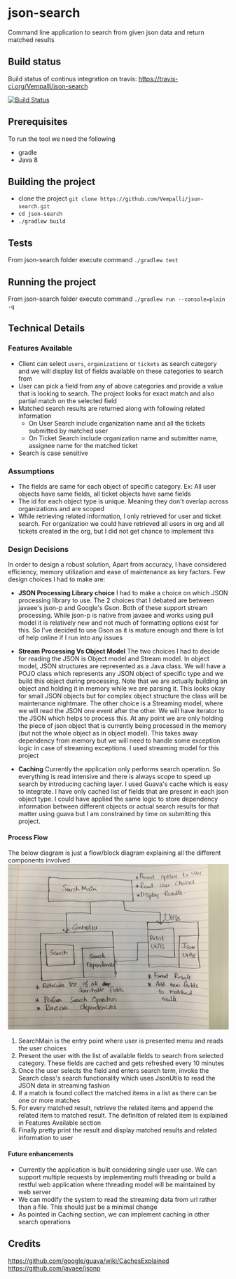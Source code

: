 # json-search
Command line application to search from given json data and return matched results

## Build status
Build status of continus integration on travis: https://travis-ci.org/Vempalli/json-search

[![Build Status](https://travis-ci.org/Vempalli/json-search.svg?branch=master)](https://travis-ci.org/Vempalli/json-search)

## Prerequisites
To run the tool we need the following

* gradle
* Java 8

## Building the project
* clone the project `git clone https://github.com/Vempalli/json-search.git`
* `cd json-search`
* `./gradlew build`

## Tests
From json-search folder execute command `./gradlew test`

## Running the project
From json-search folder execute command `./gradlew run --console=plain -q`

## Technical Details

### Features Available
* Client can select `users`, `organizations` or `tickets` as search category and we will display list of fields available on
these categories to search from
* User can pick a field from any of above categories and provide a value that is looking to search. The project looks for
exact match and also partial match on the selected field
* Matched search results are returned along with following related information
    * On User Search include organization name and all the tickets submitted by matched user
    * On Ticket Search include organization name and submitter name, assignee name for the matched ticket
* Search is case sensitive

### Assumptions
* The fields are same for each object of specific category. Ex: All user objects have same fields, all ticket objects 
have same fields
* The id for each object type is unique. Meaning they don't overlap across organizations and are scoped
* While retrieving related information, I only retrieved for user and ticket search. For organization we could have retrieved
all users in org and all tickets created in the org, but I did not get chance to implement this

### Design Decisions
In order to design a robust solution, Apart from accuracy, I have considered efficiency, memory utilization and 
ease of maintenance as key factors. Few design choices I had to make are:

* **JSON Processing Library choice** I had to make a choice on which JSON processing library to use. The 2 choices that I debated 
are between javaee's json-p and Google's Gson. Both of these support stream processing. While json-p is native from javaee 
and works using pull model it is relatively new and not much of formatting options exist for this. So I've decided 
to use Gson as it is mature enough and there is lot of help online if I run into any issues

* **Stream Processing Vs Object Model** The two choices I had to decide for reading the JSON is Object model and Stream
model. In object model, JSON structures are represented as a Java class. We will have a POJO class which represents any
JSON object of specific type and we build this object during processing. Note that we are actually building an object
and holding it in memory while we are parsing it. This looks okay for small JSON objects but for complex object structure
the class will be maintenance nightmare.
The other choice is a Streaming model, where we will read the JSON one event after the other. We will have iterator to the
JSON which helps to process this. At any point we are only holding the piece of json object that is currently being processed
in the memory (but not the whole object as in object model). This takes away dependency from memory but we will need to
handle some exception logic in case of streaming exceptions.
I used streaming model for this project

* **Caching** Currently the application only performs search operation. So everything is read intensive and there is always
scope to speed up search by introducing caching layer. I used Guava's cache which is easy to integrate. I have only cached
list of fields that are present in each json object type. I could have applied the same logic to store dependency information
between different objects or actual search results for that matter using guava but I am constrained by time on submitting this project.

#### Process Flow
The below diagram is just a flow/block diagram explaining all the different components involved
![Diagram](Block_Diagram.JPG)
1. SearchMain is the entry point where user is presented menu and reads the user choices
2. Present the user with the list of available fields to search from selected category. These fields are cached and gets
refreshed every 10 minutes
3. Once the user selects the field and enters search term, invoke the Search class's search functionality which uses
JsonUtils to read the JSON data in streaming fashion
4. If a match is found collect the matched items in a list as there can be one or more matches
5. For every matched result, retrieve the related items and append the related item to matched result. The definition of
related item is explained in Features Available section
6. Finally pretty print the result and display matched results and related information to user

#### Future enhancements
* Currently the application is built considering single user use. We can support multiple requests by implementing 
multi threading or build a restful web application where threading model will be maintained by web server
* We can modify the system to read the streaming data from url rather than a file. This should just be a minimal change
* As pointed in Caching section, we can implement caching in other search operations

## Credits
https://github.com/google/guava/wiki/CachesExplained
https://github.com/javaee/jsonp
